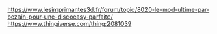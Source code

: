 https://www.lesimprimantes3d.fr/forum/topic/8020-le-mod-ultime-par-bezain-pour-une-discoeasy-parfaite/  
https://www.thingiverse.com/thing:2081039

